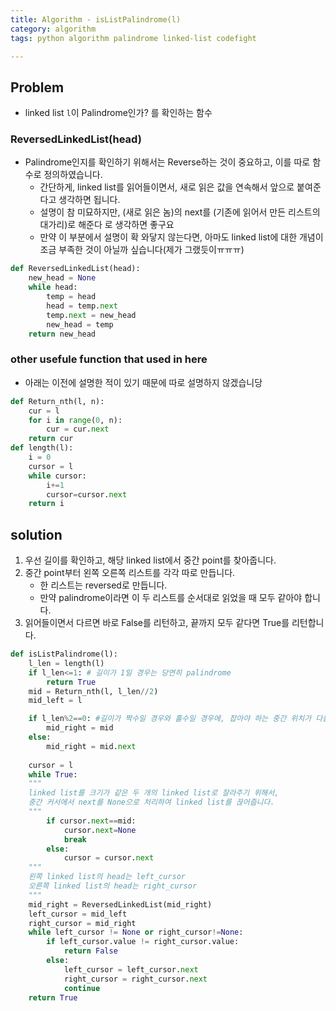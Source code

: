 ```yaml
---
title: Algorithm - isListPalindrome(l)
category: algorithm
tags: python algorithm palindrome linked-list codefight

---
```


## Problem

- linked list `l`이 Palindrome인가? 를 확인하는 함수 



### ReversedLinkedList(head)

- Palindrome인지를 확인하기 위해서는 Reverse하는 것이 중요하고, 이를 따로 함수로 정의하였습니다. 
	- 간단하게, linked list를 읽어들이면서, 새로 읽은 값을 연속해서 앞으로 붙여준다고 생각하면 됩니다. 
	- 설명이 참 미묘하지만, (새로 읽은 놈)의 next를 (기존에 읽어서 만든 리스트의 대가리)로 해준다 로 생각하면 좋구요
	- 만약 이 부분에서 설명이 확 와닿지 않는다면, 아마도 linked list에 대한 개념이 조금 부족한 것이 아닐까 싶습니다(제가 그랬듯이ㅠㅠㅠ)

```python
def ReversedLinkedList(head):
    new_head = None
    while head:
        temp = head  
        head = temp.next  
        temp.next = new_head
        new_head = temp
    return new_head
```


### other usefule function that used in here

- 아래는 이전에 설명한 적이 있기 때문에 따로 설명하지 않겠습니당

```python
def Return_nth(l, n):
    cur = l 
    for i in range(0, n):
        cur = cur.next
    return cur
def length(l):
    i = 0
    cursor = l 
    while cursor:
        i+=1
        cursor=cursor.next
    return i
```


## solution

1. 우선 길이를 확인하고, 해당 linked list에서 중간 point를 찾아줍니다. 
2. 중간 point부터 왼쪽 오른쪽 리스트를 각각 따로 만듭니다. 
	- 한 리스트는 reversed로 만듭니다. 
	- 만약 palindrome이라면 이 두 리스트를 순서대로 읽었을 때 모두 같아야 합니다.
3. 읽어들이면서 다르면 바로 False를 리턴하고, 끝까지 모두 같다면 True를 리턴합니다. 

```python
def isListPalindrome(l):
    l_len = length(l)
    if l_len<=1: # 길이가 1일 경우는 당연히 palindrome
        return True
    mid = Return_nth(l, l_len//2)
    mid_left = l 

    if l_len%2==0: #길이가 짝수일 경우와 홀수일 경우에, 잡아야 하는 중간 위치가 다름. 
        mid_right = mid
    else:
        mid_right = mid.next
    
    cursor = l
    while True: 
    """
    linked list를 크기가 같은 두 개의 linked list로 잘라주기 위해서, 
    중간 커서에서 next를 None으로 처리하여 linked list를 끊어줍니다. 
    """
        if cursor.next==mid:
            cursor.next=None
            break
        else:
            cursor = cursor.next
    """
    왼쪽 linked list의 head는 left_cursor
    오른쪽 linked list의 head는 right_cursor
    """
    mid_right = ReversedLinkedList(mid_right)
    left_cursor = mid_left
    right_cursor = mid_right
    while left_cursor != None or right_cursor!=None:
        if left_cursor.value != right_cursor.value:
            return False
        else:
            left_cursor = left_cursor.next
            right_cursor = right_cursor.next
            continue
    return True
```
